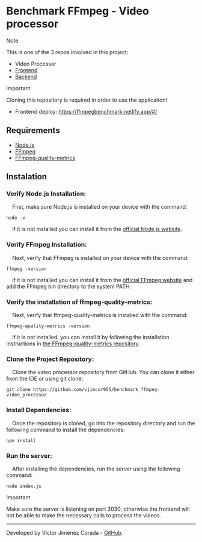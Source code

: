 # Benchmark FFmpeg - Video processor

> [!NOTE]
> This is one of the 3 repos involved in this project:
> * Video Processor 
> * [Frontend](https://github.com/vjimcor955/benchmark_ffmpeg-frontend)
> * [Backend](https://github.com/vjimcor955/benchmark_ffmpeg-backend)

> [!IMPORTANT]  
> Cloning this repository is required in order to use the application!

* Frontend deploy: https://ffmpegbenchmark.netlify.app/#/

## Requirements

  - [Node.js](https://nodejs.org/)
  - [FFmpeg](https://ffmpeg.org/download.html)
  - [FFmpeg-quality-metrics](https://github.com/slhck/ffmpeg-quality-metrics/tree/master?tab=readme-ov-file#requirements)

## Instalation

### Verify Node.js Installation:

&nbsp;&nbsp;&nbsp;&nbsp;First, make sure Node.js is installed on your device with the command:
```
node -v
``` 
&nbsp;&nbsp;&nbsp;&nbsp;If it is not installed you can install it from the [official Node.js website](https://nodejs.org/).

### Verify FFmpeg Installation:

&nbsp;&nbsp;&nbsp;&nbsp;Next, verify that FFmpeg is installed on your device with the command:
``` 
ffmpeg -version
```
&nbsp;&nbsp;&nbsp;&nbsp;If it is not installed you can install it from the [official FFmpeg website](https://ffmpeg.org/download.html) and add the FFmpeg bin directory to the system PATH.

### Verify the installation of ffmpeg-quality-metrics:

&nbsp;&nbsp;&nbsp;&nbsp;Next, verify that ffmpeg-quality-metrics is installed with the command: 
```
ffmpeg-quality-metrics -version
```
&nbsp;&nbsp;&nbsp;&nbsp;If it is not installed, you can install it by following the installation instructions in [the FFmpeg-quality-metrics repository](https://github.com/slhck/ffmpeg-quality-metrics/tree/master?tab=readme-ov-file#requirements).

### Clone the Project Repository:

&nbsp;&nbsp;&nbsp;&nbsp;Clone the video processor repository from GitHub. You can clone it either from the IDE or using git clone:
```
git clone https://github.com/vjimcor955/benchmark_ffmpeg-video_processor
```

### Install Dependencies:

&nbsp;&nbsp;&nbsp;&nbsp;Once the repository is cloned, go into the repository directory and run the following command to install the dependencies:
```
npm install
```

### Run the server:

&nbsp;&nbsp;&nbsp;&nbsp;After installing the dependencies, run the server using the following command:
```
node index.js
```

> [!IMPORTANT]  
> Make sure the server is listening on port 3030, otherwise the frontend will not be able to make the necessary calls to process the videos.

---

Developed by Víctor Jiménez Corada - [GitHub](https://github.com/vjimcor955).

